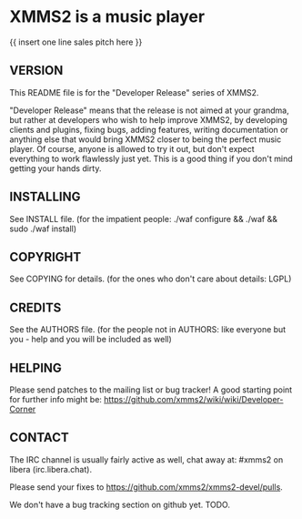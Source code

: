 XMMS2 is a music player
=======================

{{ insert one line sales pitch here }}


VERSION
-------

This README file is for the "Developer Release" series of XMMS2.

"Developer Release" means that the release is not aimed at your grandma, but
rather at developers who wish to help improve XMMS2, by developing clients and
plugins, fixing bugs, adding features, writing documentation or anything else
that would bring XMMS2 closer to being the perfect music player. Of course,
anyone is allowed to try it out, but don't expect everything to work flawlessly
just yet. This is a good thing if you don't mind getting your hands dirty.


INSTALLING
----------

See INSTALL file.
(for the impatient people: ./waf configure && ./waf && sudo ./waf install)


COPYRIGHT
---------

See COPYING for details.
(for the ones who don't care about details: LGPL)

CREDITS
-------

See the AUTHORS file.
(for the people not in AUTHORS: like everyone but you - help and you will be
included as well)


HELPING
-------

Please send patches to the mailing list or bug tracker! A good starting point
for further info might be: https://github.com/xmms2/wiki/wiki/Developer-Corner


CONTACT
-------

The IRC channel is usually fairly active as well, chat away at: #xmms2 on
libera (irc.libera.chat).

Please send your fixes to https://github.com/xmms2/xmms2-devel/pulls.

We don't have a bug tracking section on github yet. TODO.
